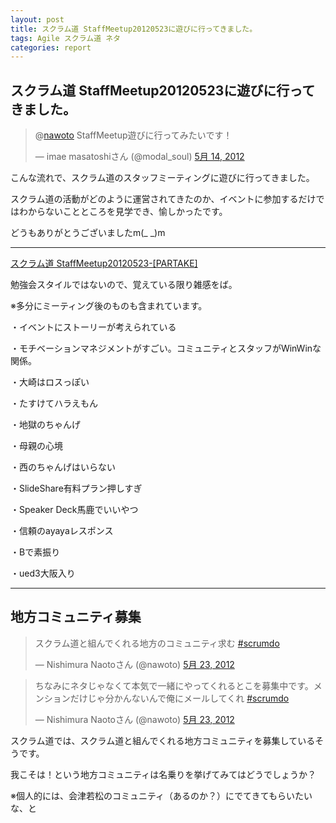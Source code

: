```yaml
---
layout: post
title: スクラム道 StaffMeetup20120523に遊びに行ってきました。
tags: Agile スクラム道 ネタ
categories: report
---
```

スクラム道 StaffMeetup20120523に遊びに行ってきました。
-----------------



<blockquote class="twitter-tweet" data-in-reply-to="202028418051747841" lang="ja">
<p>@<a href="https://twitter.com/nawoto">nawoto</a> StaffMeetup遊びに行ってみたいです！</p>
&mdash; imae masatoshiさん (@modal_soul) 
<a href="https://twitter.com/modal_soul/status/202042716673159170" data-datetime="2012-05-14T14:28:32+00:00">5月 14, 2012</a>
</blockquote>
<script src="//platform.twitter.com/widgets.js" charset="utf-8">
</script>



こんな流れで、スクラム道のスタッフミーティングに遊びに行ってきました。

スクラム道の活動がどのように運営されてきたのか、イベントに参加するだけではわからないことところを見学でき、愉しかったです。

どうもありがとうございましたm(_ _)m


<hr />



[スクラム道 StaffMeetup20120523-[PARTAKE]](http://partake.in/events/c4e5c8e0-e5d7-4d3c-a1e2-52ad57749078)

勉強会スタイルではないので、覚えている限り雑感をば。

※多分にミーティング後のものも含まれています。


・イベントにストーリーが考えられている

・モチベーションマネジメントがすごい。コミュニティとスタッフがWinWinな関係。

・大崎はロスっぽい

・たすけてハラえもん

・地獄のちゃんげ

・母親の心境

・西のちゃんげはいらない

・SlideShare有料プラン押しすぎ

・Speaker Deck馬鹿でいいやつ

・信頼のayayaレスポンス

・Bで素振り

・ued3大阪入り

<hr />

## 地方コミュニティ募集

<blockquote class="twitter-tweet" lang="ja"
><p>スクラム道と組んでくれる地方のコミュニティ求む 
<a href="https://twitter.com/search/%2523scrumdo">#scrumdo</a></p>&mdash; Nishimura Naotoさん (@nawoto) 
<a href="https://twitter.com/nawoto/status/205305686693904388" data-datetime="2012-05-23T14:34:24+00:00">5月 23, 2012</a>
</blockquote>
<script src="//platform.twitter.com/widgets.js" charset="utf-8">
</script>


<blockquote class="twitter-tweet" lang="ja">
<p>ちなみにネタじゃなくて本気で一緒にやってくれるとこを募集中です。メンションだけじゃ分かんないんで俺にメールしてくれ 
<a href="https://twitter.com/search/%2523scrumdo">#scrumdo</a></p>&mdash; Nishimura Naotoさん (@nawoto) 
<a href="https://twitter.com/nawoto/status/205308208510803968" data-datetime="2012-05-23T14:44:26+00:00">5月 23, 2012</a>
</blockquote>
<script src="//platform.twitter.com/widgets.js" charset="utf-8">
</script>


スクラム道では、スクラム道と組んでくれる地方コミュニティを募集しているそうです。

我こそは！という地方コミュニティは名乗りを挙げてみてはどうでしょうか？

※個人的には、会津若松のコミュニティ（あるのか？）にでてきてもらいたいな、と

